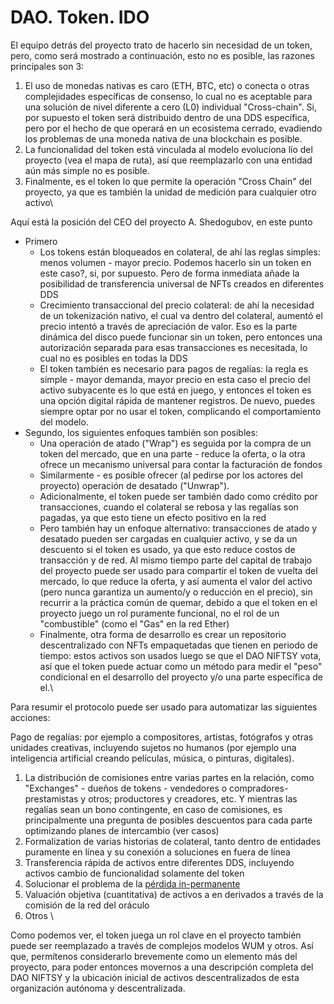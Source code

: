 # DAO. Token. IDO

El equipo detrás del proyecto trato de hacerlo sin necesidad de un token, pero, como será mostrado a continuación, esto no es posible, las razones principales son 3:

1. El uso de monedas nativas es caro (ETH, BTC, etc) o conecta o otras complejidades específicas de consenso, lo cual no es aceptable para una solución de nivel diferente a cero (L0) individual "Cross-chain". Si, por supuesto el token será distribuido dentro de una DDS específica, pero por el hecho de que operará en un ecosistema cerrado, evadiendo los problemas de una moneda nativa de una blockchain es posible.
2. La funcionalidad del token está vinculada al modelo evoluciona lío del proyecto (vea el mapa de ruta), así que reemplazarlo con una entidad aún más simple no es posible.
3. Finalmente, es el token lo que permite la operación "Cross Chain" del proyecto, ya que es también la unidad de medición para cualquier otro activo\


Aquí está la posición del CEO del proyecto A. Shedogubov, en este punto

* Primero
  * Los tokens están bloqueados en colateral, de ahí las reglas simples: menos volumen - mayor precio. Podemos hacerlo sin un token en este caso?, si, por supuesto. Pero de forma inmediata añade la posibilidad de transferencia universal de NFTs creados en diferentes DDS
  * Crecimiento transaccional del precio colateral: de ahí la necesidad de un tokenización nativo, el cual va dentro del colateral, aumentó el precio intentó a través de apreciación de valor. Eso es la parte dinámica del disco puede funcionar sin un token, pero entonces una autorización separada para esas transacciones es necesitada, lo cual no es posibles en todas la DDS&#x20;
  * El token también es necesario para pagos de regalías: la regla es simple - mayor demanda, mayor precio  en esta caso el precio del activo subyacente es lo que está en juego, y entonces el token es una opción digital rápida de mantener registros. De nuevo, puedes siempre optar por no usar el token, complicando el comportamiento del modelo.
* Segundo, los siguientes enfoques también son posibles:
  * Una operación de atado ("Wrap") es seguida por la compra de un token del mercado, que en una parte - reduce la oferta, o la otra ofrece un mecanismo universal para contar la facturación de fondos
  * Similarmente - es posible ofrecer (al pedirse por los actores del proyecto) operación de desatado ("Unwrap").
  * Adicionalmente, el token puede ser también dado como crédito por transacciones, cuando el colateral se rebosa y las regalías son pagadas, ya que esto tiene un efecto positivo en la red
  * Pero también hay un enfoque alternativo: transacciones de atado y desatado pueden ser cargadas en cualquier activo, y se da un descuento si el token es usado, ya que esto reduce costos de transacción y de red. Al mismo tiempo parte del capital de trabajo del proyecto puede ser usado para compartir el token de vuelta del mercado, lo que reduce la oferta, y así aumenta el valor del activo (pero nunca garantiza un aumento/y o reducción en el precio), sin recurrir a la práctica común de quemar, debido a que el token en el proyecto juego un rol puramente funcional, no el rol de un "combustible" (como el "Gas" en la red Ether)
  * Finalmente, otra forma de desarrollo es crear un repositorio descentralizado con NFTs empaquetadas que tienen en periodo de tiempo: estos activos son usados luego se que el DAO NIFTSY vota, así que el token puede actuar como un método para medir el "peso" condicional en el desarrollo del proyecto y/o una parte específica de el.\


Para resumir el protocolo puede ser usado para automatizar las siguientes acciones:&#x20;

Pago de regalías: por ejemplo a compositores, artistas, fotógrafos y otras unidades creativas, incluyendo sujetos no humanos  (por ejemplo una inteligencia artificial creando películas, música, o pinturas, digitales).

1. La distribución de comisiones entre varias partes en la relación, como "Exchanges" - dueños de tokens - vendedores o compradores- prestamistas y otros; productores y creadores, etc. Y mientras las regalías sean un bono contingente, en caso de comisiones, es principalmente una pregunta de posibles descuentos para cada parte optimizando planes de intercambio (ver casos)
2. Formalization de varias historias de colateral, tanto dentro de entidades puramente en línea y su conexión a soluciones en fuera de línea
3. Transferencia rápida de activos entre diferentes DDS, incluyendo activos cambio de funcionalidad solamente del token&#x20;
4. Solucionar el problema de la [pérdida in-permanente](https://academy.binance.com/es/articles/impermanent-loss-explained)
5. Valuación objetiva (cuantitativa) de activos a en derivados a través de la comisión de la red del oráculo
6. Otros \


Como podemos ver, el token juega un rol clave en el proyecto también puede ser reemplazado a través de complejos modelos WUM y otros. Así que, permítenos considerarlo brevemente como un elemento más del proyecto, para poder entonces movernos a una descripción completa del DAO NIFTSY y la ubicación inicial de activos descentralizados de esta organización autónoma y descentralizada.
